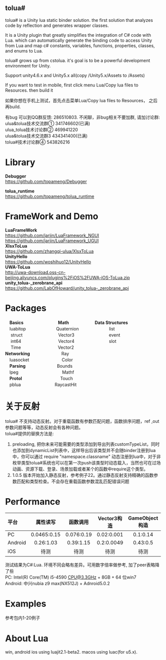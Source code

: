 ## tolua#

tolua# is a Unity lua static binder solution. the first solution that analyzes code by reflection and generates wrapper classes.

It is a Unity plugin that greatly simplifies the integration of C# code with Lua. which can automatically generate the binding code to access Unity from Lua and map c# constants, variables, functions, properties, classes, and enums to Lua.

tolua# grows up from cstolua. it's goal is to be a powerful development environment for Unity.

Support unity4.6.x and Unity5.x all(copy /Unity5.x/Assets to /Assets)

If you want to test in mobile, first click menu Lua/Copy lua files to Resources. then build it

如果你想在手机上测试，首先点击菜单Lua/Copy lua files to Resources， 之后再build.

有bug 可以到QQ群反馈: 286510803. 不闲聊，非bug相关不要加群, 请加讨论群: <br>
ulua&tolua技术交流群① 341746602(已满) <br>
ulua_tolua技术讨论群② 469941220 <br>
ulua&tolua技术交流群3 434341400(已满) <br>
tolua#技术讨论群④ 543826216<br>

# Library
**Debugger** <br>
https://github.com/topameng/Debugger

**tolua_runtime** <br>
https://github.com/topameng/tolua_runtime

# FrameWork and Demo
**LuaFrameWork**<br>
https://github.com/jarjin/LuaFramework_NGUI <br>
https://github.com/jarjin/LuaFramework_UGUI <br>
**XlsxToLua**<br>
https://github.com/zhangqi-ulua/XlsxToLua<br>
**UnityHello**<br>
https://github.com/woshihuo12/UnityHello<br>
**UWA-ToLua**<br>
http://uwa-download.oss-cn-beijing.aliyuncs.com/plugins%2FiOS%2FUWA-iOS-ToLua.zip<br>
**unity_tolua-_zerobrane_api**<br>
https://github.com/LabOfHoward/unity_tolua-_zerobrane_api

# Packages
　**Basics**　　　　　　　　**Math**　　　　　　**Data Structures**<br>
　luabitop　　　　　　　Quaternion　　　　　　　list<br>
　 struct　　　　　　　 　Vector3　　　　　　　　event<br>
　 int64　　　　 　　　  　Vector4　　　　　　　　slot<br>
　 Time　　　　 　　　  　Vector2<br>
**Networking**　　　　 　　　Ray<br>
　luasocket　　　　 　　　 Color<br>
　**Parsing**　　　　 　　　Bounds<br>
　lpeg　　 　　 　　　 　  　Mathf<br>
　**Protol**　　　　　 　 　　 Touch<br>
　pblua　　　 　　 　 　RaycastHit<br>
# 关于反射
tolua# 不支持动态反射。对于重载函数有参数匹配问题，函数排序问题，ref ,out 参数问题等等，动态反射会有各种问题。<br>
tolua#提供的替换方法是:<br>
1. preloading, 把你未来可能需要的类型添加到导出列表customTypeList，同时也添加到dynamicList列表中，这样导出后该类型并不会随binder注册到lua中，你可以通过 require "namespace.classname" 动态注册到lua中，对于非枚举类型tolua#系统也可以在第一次push该类型时动态载入，当然也可在过场动画、资源下载、登录、场景加载或者某个的函数中require这个类型。<br>
2. 1.0.5 版本开始加入静态反射，参考例子22。通过静态反射支持精确的函数参数匹配和类型检查。不会存在重载函数参数混乱匹配错误问题
　
# Performance
|   平台    |   属性读写   | 函数调用  | Vector3构造 |GameObject构造|Vector3归一化|Slerp|
| :-- 		| :-----------:|:---------:| :---------: |:-----------: |:----------: |:--: |
| PC  		|  0.0465:0.15 | 0.076:0.19|0.02:0.001   |0.1:0.14		|0.014:0.001  |0.10:0.11|
| Android   |   0.26:1.03  | 0.39:1.15 |0.2:0.0049   |0.43:0.5		|0.27:0.02	  |0.49:0.16|
| iOS       |   待测       | 待测      |   待测      |待测			|待测		  |	待测|

测试结果为C#:Lua. 环境不同会略有差异。可用数字倍率做参考, 加了peer表略降了些<br>
PC: Intel(R) Core(TM) i5-4590 CPU@3.3GHz + 8GB + 64 位win7<br>
Android: 中兴nubia z9 max(NX512J) + Adnroid5.0.2<br>
# Examples
参考包内1-20例子

# About Lua
win, android ios using luajit2.1-beta2. macos using luac(for u5.x). 
